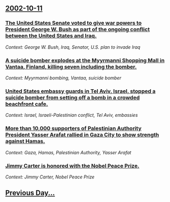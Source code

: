 ## [2002-10-11](/news/2002/10/11/index.md)

### [  The United States Senate voted to give war powers to President George W. Bush as part of the ongoing conflict between the United States and Iraq.](/news/2002/10/11/the-united-states-senate-voted-to-give-war-powers-to-president-george-w-bush-as-part-of-the-ongoing-conflict-between-the-united-states-an.md)
_Context: George W. Bush, Iraq, Senator, U.S. plan to invade Iraq_

### [  A suicide bomber explodes at the Myyrmanni Shopping Mall in Vantaa, Finland, killing seven including the bomber.](/news/2002/10/11/a-suicide-bomber-explodes-at-the-myyrmanni-shopping-mall-in-vantaa-finland-killing-seven-including-the-bomber.md)
_Context: Myyrmanni bombing, Vantaa, suicide bomber_

### [  United States embassy guards in Tel Aviv, Israel, stopped a suicide bomber from setting off a bomb in a crowded beachfront cafe.](/news/2002/10/11/united-states-embassy-guards-in-tel-aviv-israel-stopped-a-suicide-bomber-from-setting-off-a-bomb-in-a-crowded-beachfront-cafe.md)
_Context: Israel, Israeli-Palestinian conflict, Tel Aviv, embassies_

### [ More than 10,000 supporters of Palestinian Authority President Yasser Arafat rallied in Gaza City to show strength against Hamas.](/news/2002/10/11/more-than-10-000-supporters-of-palestinian-authority-president-yasser-arafat-rallied-in-gaza-city-to-show-strength-against-hamas.md)
_Context: Gaza, Hamas, Palestinian Authority, Yasser Arafat_

### [ Jimmy Carter is honored with the Nobel Peace Prize.](/news/2002/10/11/jimmy-carter-is-honored-with-the-nobel-peace-prize.md)
_Context: Jimmy Carter, Nobel Peace Prize_

## [Previous Day...](/news/2002/10/10/index.md)

